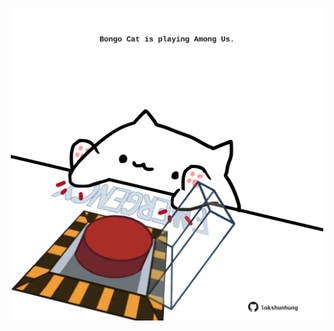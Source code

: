 <!-- built at 29/07/2022, 07:00:52 UTC -->
<p align="center">
  <img width="500" height="500" src="./ReadmeImage.svg">
</p>
